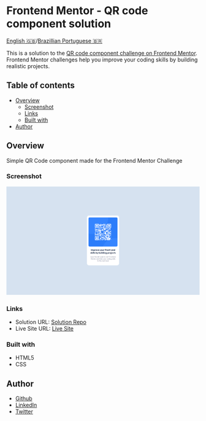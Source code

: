 # Frontend Mentor - QR code component solution
[English 🇬🇧](README.md)/[Brazillian Portuguese 🇧🇷](README.pt-br.md)

This is a solution to the [QR code component challenge on Frontend Mentor](https://www.frontendmentor.io/challenges/qr-code-component-iux_sIO_H). Frontend Mentor challenges help you improve your coding skills by building realistic projects.

## Table of contents

- [Overview](#overview)
  - [Screenshot](#screenshot)
  - [Links](#links)
  - [Built with](#built-with)
- [Author](#author)

## Overview

Simple QR Code component made for the Frontend Mentor Challenge

### Screenshot

<img src="images/screenshot.png" alt="Homepage screenshot" />

### Links

- Solution URL: [Solution Repo](https://github.com/KennedyBarreto/qr-code-component)
- Live Site URL: [Live Site](https://kennedybarreto.github.io/qr-code-component/)

### Built with

- HTML5
- CSS

## Author

- [Github](https://github.com/KennedyBarreto)
- [LinkedIn](https://www.linkedin.com/in/kennedy-barreto/)
- [Twitter](https://twitter.com/isnt_kennedy)
